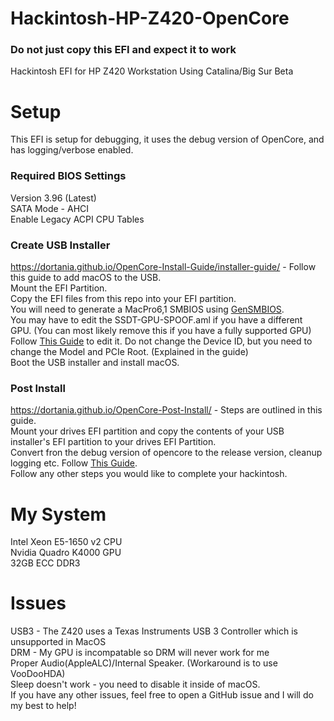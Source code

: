 # Hackintosh-HP-Z420-OpenCore
### Do not just copy this EFI and expect it to work
Hackintosh EFI for HP Z420 Workstation Using Catalina/Big Sur Beta   
# Setup
This EFI is setup for debugging, it uses the debug version of OpenCore, and has logging/verbose enabled.   
### Required BIOS Settings
Version 3.96 (Latest)    
SATA Mode - AHCI   
Enable Legacy ACPI CPU Tables   
### Create USB Installer
https://dortania.github.io/OpenCore-Install-Guide/installer-guide/ - Follow this guide to add macOS to the USB.   
Mount the EFI Partition.   
Copy the EFI files from this repo into your EFI partition.    
You will need to generate a MacPro6,1 SMBIOS using [GenSMBIOS](https://github.com/corpnewt/GenSMBIOS).  
You may have to edit the SSDT-GPU-SPOOF.aml if you have a different GPU. (You can most likely remove this if you have a fully supported GPU)   
Follow [This Guide](https://dortania.github.io/Getting-Started-With-ACPI/Universal/spoof.html) to edit it. Do not change the Device ID, but you need to change the Model and PCIe Root. (Explained in the guide)  
Boot the USB installer and install macOS.  
### Post Install
https://dortania.github.io/OpenCore-Post-Install/ - Steps are outlined in this guide.   
Mount your drives EFI partition and copy the contents of your USB installer's EFI partition to your drives EFI Partition.   
Convert fron the debug version of opencore to the release version, cleanup logging etc. Follow [This Guide](https://dortania.github.io/OpenCore-Post-Install/cosmetic/verbose.html#macos-decluttering).   
Follow any other steps you would like to complete your hackintosh.    
# My System
Intel Xeon E5-1650 v2 CPU  
Nvidia Quadro K4000 GPU   
32GB ECC DDR3   
# Issues
USB3 - The Z420 uses a Texas Instruments USB 3 Controller which is unsupported in MacOS   
DRM - My GPU is incompatable so DRM will never work for me   
Proper Audio(AppleALC)/Internal Speaker. (Workaround is to use VooDooHDA)   
Sleep doesn't work - you need to disable it inside of macOS.  
If you have any other issues, feel free to open a GitHub issue and I will do my best to help!   
